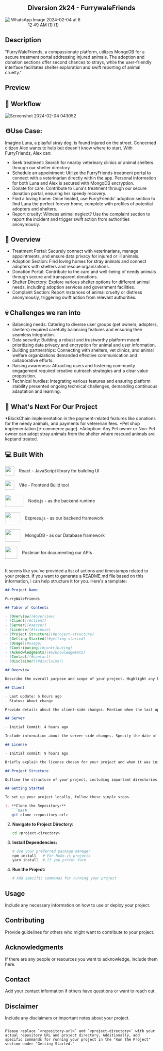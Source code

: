 ## <div div align="center">Diversion 2k24 - FurrywaleFriends </div>


<div align="center" style="width: 50%;">

![WhatsApp Image 2024-02-04 at 8 12 49 AM (1) (1)](https://github.com/Sayan044/FurrywaleFriend/assets/108444636/0c5616d5-29a2-40db-afbf-227430c5fa11)


</div>

## Description 

"FurryWaleFriends, a compassionate platform, utilizes MongoDB for a secure treatment portal addressing injured animals. The adoption and donation sections offer second chances to strays, while the user-friendly interface facilitates shelter exploration and swift reporting of animal cruelty."

## Preview



## 🚀 Workflow

![Screenshot 2024-02-04 043052](https://github.com/Sayan044/FurrywaleFriend/assets/108444636/f782e146-de71-44e8-b9bf-27eb19d750db)


## ⚙️Use Case:

Imagine Luna, a playful stray dog, is found injured on the street. Concerned citizen Alex wants to help but doesn't know where to start. With FurryFriends, Alex can:

* Seek treatment: Search for nearby veterinary clinics or animal shelters through our shelter directory.
* Schedule an appointment: Utilize the FurryFriends treatment portal to connect with a veterinarian directly within the app. Personal information for both Luna and Alex is secured with MongoDB encryption.
* Donate for care: Contribute to Luna's treatment through our secure donation portal, ensuring her speedy recovery.
* Find a loving home: Once healed, use FurryFriends' adoption section to find Luna the perfect forever home, complete with profiles of potential adopters and shelters.
* Report cruelty: Witness animal neglect? Use the complaint section to report the incident and trigger swift action from authorities anonymously.

## 🙌 Overview

* Treatment Portal: Securely connect with veterinarians, manage appointments, and ensure data privacy for injured or ill animals.
* Adoption Section: Find loving homes for stray animals and connect adopters with shelters and rescue organizations.
* Donation Portal: Contribute to the care and well-being of needy animals through secure and transparent donations.
* Shelter Directory: Explore various shelter options for different animal needs, including adoption services and government facilities.
* Complaint Section: Report instances of animal cruelty or distress anonymously, triggering swift action from relevant authorities.

## 💀 Challenges we ran into
* Balancing needs: Catering to diverse user groups (pet owners, adopters, shelters) required carefully balancing features and ensuring their seamless integration.
* Data security: Building a robust and trustworthy platform meant prioritizing data privacy and encryption for animal and user information.
* Building partnerships: Connecting with shelters, vet clinics, and animal welfare organizations demanded effective communication and collaborative efforts.
* Raising awareness: Attracting users and fostering community engagement required creative outreach strategies and a clear value proposition.
* Technical hurdles: Integrating various features and ensuring platform stability presented ongoing technical challenges, demanding continuous adaptation and learning.

## 🔮 What's Next For Our Project
*BlockChain implementation in the payment-related features like donations for the needy animals, and payments for vetererian fees.
*Pet shop implementation [e-commerce page].
*Adoption: Any Pet owner or Non-Pet owner can adopt stray animals from the shelter where rescued animals are keptand treated.


## 💻 Built With

<div style="display: flex; flex-direction: row; align-items: center; gap: 1rem">
<img src="https://user-images.githubusercontent.com/25181517/183897015-94a058a6-b86e-4e42-a37f-bf92061753e5.png" height="30px" width="30px"> React - JavaScript library for building UI
</div>

<br/>

<div style="display: flex; flex-direction: row; align-items: center; gap: 1rem">
<img src="https://user-images.githubusercontent.com/63441472/190888196-9164551f-eb48-4da6-ab91-db17adad7c73.svg" height="30px" width="30px"> Vite - Frontend Build tool
</div>

<br/>

<div style="display: flex; flex-direction: row; align-items: center; gap: 1rem">
<img src="https://upload.wikimedia.org/wikipedia/commons/d/d9/Node.js_logo.svg" height="40px" width="60px"> Node.js - as the backend runtime
</div>

<br/>



<div style="display: flex; flex-direction: row; align-items: center; gap: 1rem">
<img src="https://www.vectorlogo.zone/logos/expressjs/expressjs-icon.svg" height="40px" width="50px"> Express.js - as our backend framework
</div>

<br/>

<div style="display: flex; flex-direction: row; align-items: center; gap: 1rem">
<img src="https://www.vectorlogo.zone/logos/mongodb/mongodb-icon.svg" height="40px" width="50px"> MongoDB - as our Database framework
</div>


<br/>

<div style="display: flex; flex-direction: row; align-items: center; gap: 1rem">
<img src="https://github.com/bishakhne0gi/TenderFloww/assets/63441472/187c1593-c2ae-4dea-8038-54442bd2e45e" height="40px" width="40px"> Postman for documenting our APIs
</div>

<br/>

It seems like you've provided a list of actions and timestamps related to your project. If you want to generate a README.md file based on this information, I can help structure it for you. Here's a template:

```markdown
## Project Name

FurryWaleFriends

## Table of Contents

- [Overview](#overview)
- [Client](#client)
- [Server](#server)
- [License](#license)
- [Project Structure](#project-structure)
- [Getting Started](#getting-started)
- [Usage](#usage)
- [Contributing](#contributing)
- [Acknowledgments](#acknowledgments)
- [Contact](#contact)
- [Disclaimer](#disclaimer)

## Overview

Describe the overall purpose and scope of your project. Highlight any key features or functionalities.

## Client

- Last update: 6 hours ago
- Status: About change

Provide details about the client-side changes. Mention when the last update was made and any upcoming changes.

## Server

- Initial Commit: 4 hours ago

Include information about the server-side changes. Specify the date of the initial commit and any relevant details.

## License

- Initial commit: 9 hours ago

Briefly explain the license chosen for your project and when it was initially committed.

## Project Structure

Outline the structure of your project, including important directories and files.

## Getting Started

To set up your project locally, follow these simple steps.

1. **Clone the Repository:**
   ```bash
   git clone <repository-url>
   ```

2. **Navigate to Project Directory:**
   ```bash
   cd <project-directory>
   ```

3. **Install Dependencies:**
   ```bash
   # Use your preferred package manager
   npm install   # For Node.js projects
   yarn install  # If you prefer Yarn
   ```

4. **Run the Project:**
   ```bash
   # Add specific commands for running your project
   ```

## Usage

Include any necessary information on how to use or deploy your project.

## Contributing

Provide guidelines for others who might want to contribute to your project.

## Acknowledgments

If there are any people or resources you want to acknowledge, include them here.

## Contact

Add your contact information if others have questions or want to reach out.

## Disclaimer

Include any disclaimers or important notes about your project.
```

Please replace `<repository-url>` and `<project-directory>` with your actual repository URL and project directory. Additionally, add specific commands for running your project in the "Run the Project" section under "Getting Started."
